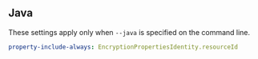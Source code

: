 ## Java

These settings apply only when `--java` is specified on the command line.

```yaml $(java)
property-include-always: EncryptionPropertiesIdentity.resourceId
```
